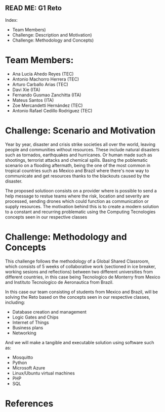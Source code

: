 ## READ ME: G1 Reto

Index:
- Team Members)
- Challenge: Description and Motivation)
- Challenge: Methodology and Concepts)

# Team Members: 
- Ana Lucía Ahedo Reyes (TEC)
- Antonio Machorro Herrera (TEC)
- Arturo Carballo Arias (TEC)
- Davi Xie (ITA)
- Fernando Gusmao Zanchitta (ITA)
- Mateus Santos (ITA)
- Zoe Mercandetti Hernández (TEC)
- Antonio Rafael Cedillo Rodríguez (TEC)

# Challenge: Scenario and Motivation

Year by year, disaster and crisis strike societies all over the world, leaving people and communities without resources. These include natural disasters such as tornados, earthquakes and hurricanes. Or human made such as shootings, terrorist attacks and chemical spills. Basing the poblematic scenario on a flooding aftermath, being the one of the most common in tropical countries such as Mexico and Brazil where there's now way to communicate and get resources thanks to the blackouts caused by the disaster.

The proposed solutioon consists on a provider where is possible to send a help message to restue teams where the risk, location and severity are processed, sending drones which could function as communication or supply resources. The motivation behind this is to create a modern solution to a constant and recurring problematic using the Computing Tecnologies concepts seen in our respective classes 


# Challenge: Methodology and Concepts

This challenge follows the methodology of a Global Shared Classroom, which consists of 5 weeks of collaborative work (sectioned in ice breaker, working sesions and reflections) between two different universities from different countries, in this case being Tecnologíco de Monterry from Mexico and Instituto Tecnologíco de Aeronautica from Brazil.

In this case our team consisting of students from Mexico and Brazil, will be solving the Reto based on the concepts seen in our respective classes, including:

- Database creation and management
- Logic Gates and Chips
- Internet of Things
- Business plans
- Networking

And we will make a tangible and executable solution using software such as: 

- Mosquitto
- Python
- Microsoft Azure
- Linux/Ubuntu virtual machines 
- PHP
- SQL





# References 
